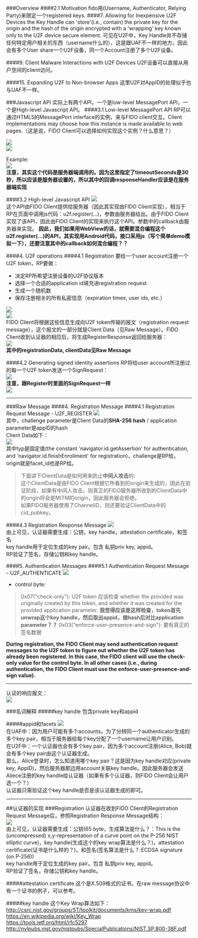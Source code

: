 ###Overview
####2.1 Motivation
fido用(Username, Authenticator, Relying Party)来限定一个registered keys.
####7. Allowing for Inexpensive U2F Devices
the Key Handle can 'store'(i.e., contain) the private key for the origin and the hash of the origin encrypted with a 'wrapping' key known only to the U2F device secure element.
可见在U2F中，Key Handle并不存储任何特定用户相关的东西（username什么的），这是跟UAF不一样的地方。因此会有多个User share一个U2F设备，同一个Account注册了多个U2F设备。

####9. Client Malware Interactions with U2F Devices
U2F设备可以直接从用户空间的client访问。

####15. Expanding U2F to Non-browser Apps
这里U2F对AppID的处理似乎也与UAF不一样。

###Javascript API
实际上有两个API，一个是low-level MessagePort API，一个是High-level Javascript API。
####3.1 Low-level MessagePort API
RP可以通过HTML5的MessagePort interface的实例，来与FIDO client交互。Client implementations may choose how this instance is made available to web pages.（这是说，FIDO Client可以选择如何实现这个实例？什么意思？）

![](./res/MessagePort-Request.png)  
![](./res/MessagePort-Response.png)

Example:  
![](./res/MessagePort-API-Example.png)  
**注意，其实这个代码是服务器端调用的。因为这里指定了timeoutSeconds是30秒，所以应该是服务器设置的，所以其中的回调responseHandler应该是在服务器端实现**

####3.2 High-level Javascript API
![](./res/High-level-API.png)  
这个API由FIDO Client提供给服务器（因此其实现由FIDO Client实现），相当于RP在页面中调用js代码：u2f.register(...)，参数由服务器给出。由于FIDO Client实现了该API，因此由FIDO Client的实现来执行这个API。参数中的callback由服务器来实现。
**因此，我们如果用WebView的话，就需要混合编程这个u2f.register(...)的API，其实现用Android代码，接口采用js（写个简单demo模拟一下），还要注意其中的callback如何混合编程？？**

####4. U2F operations
####4.1 Registration
要给一个user account注册一个U2F token，RP要做：

* 决定RP所希望注册设备的U2F协议版本
* 选择一个合适的application id填充进registration request
* 生成一个随机数
* 保存注册相关的所有私密信息（expiration times, user ids, etc.）

![](./res/U2F-RegisterRequest.png)  
![](./res/U2F-SignRequest.png)  
FIDO Client将根据这些信息生成向U2F token传输的报文（registration request message），这个报文的一部分就是Client Data（见Raw Message）。FIDO Client收到认证器的相应后，将生成RegisterResponse返回给服务器：  
![](./res/U2F-RegisterResponse.png)  
**其中的registrationData, clientData见Raw Message**

####4.2 Generating signed identity assertions
RP将给user account所注册过的每一个U2F token发送一个SignRequest：  
![](./res/U2F-SignRequest.png)  
**注意，跟Register时里面的SignRequest一样**  
![](./res/U2F-SignResponse.png)
  
----
###Raw Message
####4. Registration Message
####4.1 Registration Request Message - U2F_REGISTER
![](./res/RawMessage-U2F_REGISTER.png)  
其中，challenge parameter是Client Data的**SHA-256 hash** / application parameter是appID的hash  
Client Data如下：  
![](./res/RawMessage-ClientData.png)  
其中typ是固定值(the constant 'navigator.id.getAssertion' for authentication, and 'navigator.id.finishEnrollment' for registration)，challenge是RP给，origin就是facet_id也是RP给。
>下面讲下ClientData是如何用来防止**中间人攻击**的:  
>这个ClientData是由FIDO Client根据它所看到的origin来生成的，因此在验证阶段，如果有中间人攻击，则真正的FIDO服务器所收到的ClientData中的origin将会是MITM的origin，因此服务器会拒绝。  
>如果FIDO服务器使用了ChannelID，则还要验证ClientData中的cid_pubkey。

####4.3 Registration Response Message
![](./res/RawMessage-RegistrationResponse.png)  
由上可见，认证器需要生成：公钥，key handle，attestation certificate，和签名  
key handle用于定位生成的key pair。包含 私钥priv key, appid。  
RP验证了签名，存储公钥和key handle。

####5. Authentication Messages
####5.1 Authentication Request Message - U2F_AUTHENTICATE
![](./res/RawMessage-AuthenticationRequest.png)  

* control byte: 
>0x07("check-only"): U2F token 应该检查 whether the provided 
 was originally created by this token, and whether it was created for the provided application parameter. **我觉得应该是这样检查，token首先unwrap这个key handle，然后取出appid，做hash后对比application parameter？？**
>0x03("enforce-user-presence-and-sign"): 要有真正的签名数据

**During registration, the FIDO Client may send authentication request messages to the U2F token to figure out whether the U2F token has already been registered. In this case, the FIDO client will use the check-only value for the control byte. In all other cases (i.e., during authentication, the FIDO Client must use the enforce-user-presence-and-sign value).**

----
认证的响应报文：  
![](./res/RawMessage-AuthenticationResponse.png)  

###名词解释
#####key handle
包含private key和appid

#####appid和facets
![](./res/3.1.png)  
在UAF中：因为用户可能有多个accounts。为了分辨同一个authenticator生成的多个key pair，相当于服务器给每个key分配了一个username让用户识别。  
在U2F中：一个认证器也会有多个key pair，因为多个account注册(Alice, Bob)就会有多个key pair由这个认证器生成。  
那么，Alice登录时，怎么知道用哪个key pair？这是因为key handle对应(private key, AppID)，然后服务器那边用account关联key handle。因此服务器会发送Aliece注册的key handle给认证器（如果有多个认证器，则FIDO Client会让用户选一个？）  
认证器只需验证这个key handle是否是该认证器生成的即可。  

----

##认证器的实现
###Registration
认证器在收到FIDO Client的Registration Request Message后，参照Registration Response Message结构：  
![](./res/RawMessage-RegistrationResponse.png)  
由上可见，认证器需要生成：公钥(65 byte，生成算法是什么？：This is the (uncompressed) x,y-representation of a curve point on the P-256 NIST elliptic curve)，key handle(生成这个的key wrap算法是什么？)，attestation certificate(证书是什么样的？)，和签名(签名算法是什么？:ECDSA signature (on P-256))  
key handle用于定位生成的key pair。包含 私钥priv key, appid。  
RP验证了签名，存储公钥和key handle。  

#####attestation certificate
这个是X.509格式的证书。在raw message协议中有一个证书的例子，可以参考。

#####key handle
这个Key Wrap算法如下：  
<http://csrc.nist.gov/groups/ST/toolkit/documents/kms/key-wrap.pdf>  
<https://en.wikipedia.org/wiki/Key_Wrap>  
<https://tools.ietf.org/html/rfc5297>  
<http://nvlpubs.nist.gov/nistpubs/SpecialPublications/NIST.SP.800-38F.pdf> 